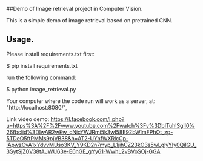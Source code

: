 ##Demo of Image retrieval project in Computer Vision.

This is a simple demo of image retrieval based on pretrained CNN.

## Usage.

Please install requirements.txt first:

$ pip install requirements.txt


run the following command:

$ python image_retrieval.py

Your computer where the code run will work as a server, at: "http://localhost:8080/",

Link video demo: https://l.facebook.com/l.php?u=https%3A%2F%2Fwww.youtube.com%2Fwatch%3Fv%3DbITuhlSgIl0%26fbclid%3DIwAR2wKw_cNicYWJRmi5k3wI58E92bWlmFPhOt_zp-5TDeO5ftPMMs9pjVB38&h=AT2-UYnfWXRlcCp-iApwzCvA1xYdvvMUso3KV_Y9KD2n7myp_L1jihCZ23kO3s5wLglyYIy0QilGU_3SytSjZ0V38tAJWU63e-E6nGE_gYy61-WwhL2vBVoSOj-GGA